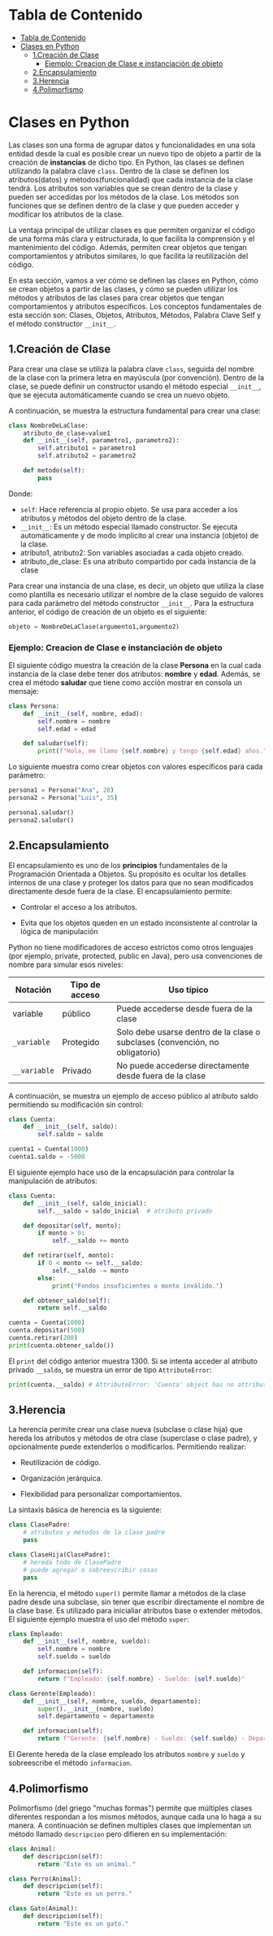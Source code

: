 # Tabla de Contenido

- [Tabla de Contenido](#tabla-de-contenido)
- [Clases en Python](#clases-en-python)
  - [1.Creación de Clase](#1creación-de-clase)
    - [Ejemplo: Creacion de Clase e instanciación de objeto](#ejemplo-creacion-de-clase-e-instanciación-de-objeto)
  - [2.Encapsulamiento](#2encapsulamiento)
  - [3.Herencia](#3herencia)
  - [4.Polimorfismo](#4polimorfismo)

# Clases en Python

Las clases son una forma de agrupar datos y funcionalidades en una sola entidad desde la cual es posible crear un nuevo tipo de objeto a partir de la creación de **instancias** de dicho tipo. En Python, las clases se definen utilizando la palabra clave `class`. Dentro de la clase se definen los atributos(datos) y métodos(funcionalidad) que cada instancia de la clase tendrá. Los atributos son variables que se crean dentro de la clase y pueden ser accedidas por los métodos de la clase. Los métodos son funciones que se definen dentro de la clase y que pueden acceder y modificar los atributos de la clase.

La ventaja principal de utilizar clases es que permiten organizar el código de una forma más clara y estructurada, lo que facilita la comprensión y el mantenimiento del código. Además, permiten crear objetos que tengan comportamientos y atributos similares, lo que facilita la reutilización del código.

En esta sección, vamos a ver cómo se definen las clases en Python, cómo se crean objetos a partir de las clases, y cómo se pueden utilizar los métodos y atributos de las clases para crear objetos que tengan comportamientos y atributos específicos. Los conceptos fundamentales de esta sección son: Clases, Objetos, Atributos, Métodos, Palabra Clave Self y el método constructor `__init__`.

## 1.Creación de Clase

Para crear una clase se utiliza la palabra clave `class`, seguida del nombre de la clase con la primera letra en mayúscula (por convención). Dentro de la clase, se puede definir un constructor usando el método especial `__init__`, que se ejecuta automáticamente cuando se crea un nuevo objeto.

A continuación, se muestra la estructura fundamental para crear una clase:

```py
class NombreDeLaClase:
    atributo_de_clase=value1
    def __init__(self, parametro1, parametro2):
        self.atributo1 = parametro1
        self.atributo2 = parametro2

    def metodo(self):
        pass
```

Donde:

- `self`: Hace referencia al propio objeto. Se usa para acceder a los atributos y métodos del objeto dentro de la clase.
- `__init__`: Es un método especial llamado constructor. Se ejecuta automáticamente y de modo ímplicito al crear una instancia (objeto) de la clase.
- atributo1, atributo2: Son variables asociadas a cada objeto creado.
- atributo_de_clase: Es una atributo compartido por cada instancia de la clase

Para crear una instancia de una clase, es decir, un objeto que utiliza la clase como plantilla es necesario utilizar el nombre de la clase seguido de valores para cada parámetro del método constructor `__init__`. Para la estructura anterior, el código de creación de un objeto es el siguiente:

```py
objeto = NombreDeLaClase(argumento1,argumento2)
```

### Ejemplo: Creacion de Clase e instanciación de objeto

El siguiente código muestra la creación de la clase **Persona** en la cual cada instancia de la clase debe tener dos atributos: **nombre** y **edad**. Además, se crea el método **saludar** que tiene como acción mostrar en consola un mensaje:

```py
class Persona:
    def __init__(self, nombre, edad):
        self.nombre = nombre
        self.edad = edad

    def saludar(self):
        print(f"Hola, me llamo {self.nombre} y tengo {self.edad} años.")
```

Lo siguiente muestra como crear objetos con valores especificos para cada parámetro:

```py
persona1 = Persona("Ana", 28)
persona2 = Persona("Luis", 35)

persona1.saludar()
persona2.saludar()
```

## 2.Encapsulamiento

El encapsulamiento es uno de los **principios** fundamentales de la Programación Orientada a Objetos. Su propósito es ocultar los detalles internos de una clase y proteger los datos para que no sean modificados directamente desde fuera de la clase. El encapsulamiento permite:

- Controlar el acceso a los atributos.

- Evita que los objetos queden en un estado inconsistente al controlar la lógica de manipulación

Python no tiene modificadores de acceso estrictos como otros lenguajes (por ejemplo, private, protected, public en Java), pero usa convenciones de nombre para simular esos niveles:

| Notación     | Tipo de acceso | Uso típico                                                                   |
| ------------ | -------------- | ---------------------------------------------------------------------------- |
| variable     | público        | Puede accederse desde fuera de la clase                                      |
| `_variable`  | Protegido      | Solo debe usarse dentro de la clase o subclases (convención, no obligatorio) |
| `__variable` | Privado        | No puede accederse directamente desde fuera de la clase                      |

A continuación, se muestra un ejemplo de acceso público al atributo saldo permitiendo su modificación sin control:

```py
class Cuenta:
    def __init__(self, saldo):
        self.saldo = saldo

cuenta1 = Cuenta(1000)
cuenta1.saldo = -5000
```

El siguiente ejemplo hace uso de la encapsulación para controlar la manipulación de atributos:

```py
class Cuenta:
    def __init__(self, saldo_inicial):
        self.__saldo = saldo_inicial  # atributo privado

    def depositar(self, monto):
        if monto > 0:
            self.__saldo += monto

    def retirar(self, monto):
        if 0 < monto <= self.__saldo:
            self.__saldo -= monto
        else:
            print("Fondos insuficientes o monto inválido.")

    def obtener_saldo(self):
        return self.__saldo

cuenta = Cuenta(1000)
cuenta.depositar(500)
cuenta.retirar(200)
print(cuenta.obtener_saldo())
```

El `print` del código anterior muestra 1300. Si se intenta acceder al atributo privado `__saldo`, se muestra un error de tipo `AttributeError`:

```py
print(cuenta.__saldo) # AttributeError: 'Cuenta' object has no attribute '__saldo'
```

## 3.Herencia

La herencia permite crear una clase nueva (subclase o clase hija) que hereda los atributos y métodos de otra clase (superclase o clase padre), y opcionalmente puede extenderlos o modificarlos. Permitiendo realizar:

- Reutilización de código.

- Organización jerárquica.

- Flexibilidad para personalizar comportamientos.

La sintaxis básica de herencia es la siguiente:

```py
class ClasePadre:
    # atributos y métodos de la clase padre
    pass

class ClaseHija(ClasePadre):
    # hereda todo de ClasePadre
    # puede agregar o sobreescribir cosas
    pass

```

En la herencia, el método `super()` permite llamar a métodos de la clase padre desde una subclase, sin tener que escribir directamente el nombre de la clase base. Es utilizado para inicialiar atributos base o extender métodos. El siguiente ejemplo muestra el uso del método `super`:

```py
class Empleado:
    def __init__(self, nombre, sueldo):
        self.nombre = nombre
        self.sueldo = sueldo

    def informacion(self):
        return f"Empleado: {self.nombre} - Sueldo: {self.sueldo}"

class Gerente(Empleado):
    def __init__(self, nombre, sueldo, departamento):
        super().__init__(nombre, sueldo)
        self.departamento = departamento

    def informacion(self):
        return f"Gerente: {self.nombre} - Sueldo: {self.sueldo} - Departamento: {self.departamento}"

```

El Gerente hereda de la clase empleado los atributos `nombre` y `sueldo` y sobreescribe el método `informacion`.

## 4.Polimorfismo

Polimorfismo (del griego "muchas formas") permite que múltiples clases diferentes respondan a los mismos métodos, aunque cada una lo haga a su manera. A continuación se definen multiples clases que implementan un método llamado `descripcion` pero difieren en su implementación:

```py
class Animal:
    def descripcion(self):
        return "Este es un animal."

class Perro(Animal):
    def descripcion(self):
        return "Este es un perro."

class Gato(Animal):
    def descripcion(self):
        return "Este es un gato."
```
